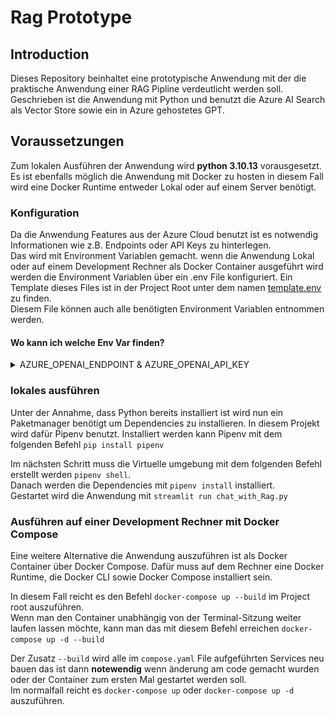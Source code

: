 # Rag Prototype

## Introduction
Dieses Repository beinhaltet eine prototypische Anwendung mit der die praktische Anwendung einer RAG Pipline
verdeutlicht werden soll. Geschrieben ist die Anwendung mit Python und benutzt die Azure AI Search als Vector Store
sowie ein in Azure gehostetes GPT.

## Voraussetzungen
Zum lokalen Ausführen der Anwendung wird __python 3.10.13__ vorausgesetzt. Es ist ebenfalls möglich die Anwendung mit
Docker zu hosten in diesem Fall wird eine Docker Runtime entweder Lokal oder auf einem Server benötigt.

### Konfiguration
Da die Anwendung Features aus der Azure Cloud benutzt ist es notwendig Informationen wie z.B. Endpoints oder API Keys
zu hinterlegen.  
Das wird mit Environment Variablen gemacht. wenn die Anwendung Lokal oder auf einem Development Rechner als Docker
Container ausgeführt wird werden die Environment Variablen über ein .env File konfiguriert.
Ein Template dieses Files ist in der Project Root unter dem namen [template.env](./template.env) zu finden.  
Diesem File können auch alle benötigten Environment Variablen entnommen werden.

#### Wo kann ich welche Env Var finden?
<details>
    <summary>AZURE_OPENAI_ENDPOINT & AZURE_OPENAI_API_KEY</summary>

    Zuerst muss der Service OpenAI geöffnet werden.
    ![AzureOpenAI](./doku/images/AzureOpenAI.png)
    
</details>  

### lokales ausführen
Unter der Annahme, dass Python bereits installiert ist wird nun ein Paketmanager benötigt um Dependencies zu installieren.
In diesem Projekt wird dafür Pipenv benutzt. Installiert werden kann Pipenv mit dem folgenden Befehl `pip install pipenv`  

Im nächsten Schritt muss die Virtuelle umgebung mit dem folgenden Befehl erstellt werden `pipenv shell`.  
Danach werden die Dependencies mit `pipenv install` installiert.  
Gestartet wird die Anwendung mit `streamlit run chat_with_Rag.py`

### Ausführen auf einer Development Rechner mit Docker Compose
Eine weitere Alternative die Anwendung auszuführen ist als Docker Container über Docker Compose.
Dafür muss auf dem Rechner eine Docker Runtime, die Docker CLI sowie Docker Compose installiert sein.

In diesem Fall reicht es den Befehl `docker-compose up --build` im Project root auszuführen.  
Wenn man den Container unabhängig von der Terminal-Sitzung weiter laufen lassen möchte, kann man das mit diesem Befehl
erreichen `docker-compose up -d --build`

Der Zusatz `--build` wird alle im `compose.yaml` File aufgeführten Services neu bauen das ist dann __notewendig__ wenn
änderung am code gemacht wurden oder der Container zum ersten Mal gestartet werden soll.  
Im normalfall reicht es `docker-compose up` oder `docker-compose up -d` auszuführen.